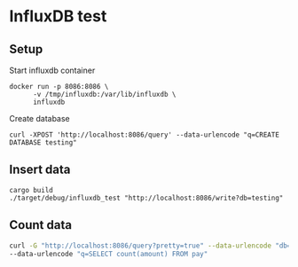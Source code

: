 # InfluxDB test

## Setup

Start influxdb container

```
docker run -p 8086:8086 \
      -v /tmp/influxdb:/var/lib/influxdb \
      influxdb
```

Create database

```
curl -XPOST 'http://localhost:8086/query' --data-urlencode "q=CREATE DATABASE testing"
```

## Insert data

```
cargo build
./target/debug/influxdb_test "http://localhost:8086/write?db=testing"
```

## Count data

```bash
curl -G "http://localhost:8086/query?pretty=true" --data-urlencode "db=testing" \
--data-urlencode "q=SELECT count(amount) FROM pay"
```
